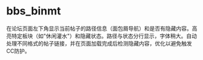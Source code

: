 # bbs_binmt
在论坛页面左下角显示当前帖子的路径信息（面包屑导航）和是否有隐藏内容。高亮特定板块（如"休闲灌水"）和隐藏状态。路径与状态分行显示，字体稍大。自动处理不同格式的帖子链接，并在页面加载完成后检测隐藏内容，优化以避免触发CC防护。
